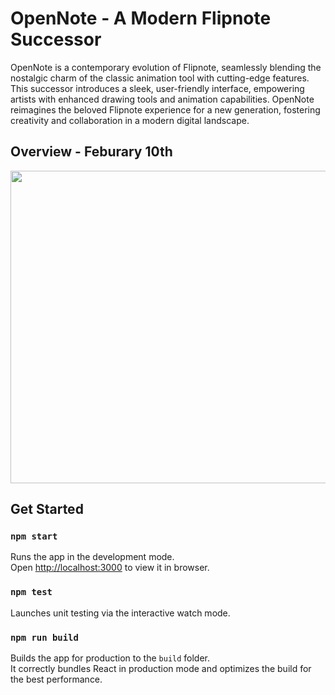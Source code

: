 # OpenNote - A Modern Flipnote Successor

OpenNote is a contemporary evolution of Flipnote, seamlessly blending the nostalgic charm of the classic animation tool with cutting-edge features. This successor introduces a sleek, user-friendly interface, empowering artists with enhanced drawing tools and animation capabilities. OpenNote reimagines the beloved Flipnote experience for a new generation, fostering creativity and collaboration in a modern digital landscape.

## Overview - Feburary 10th

<img src = 'https://github.com/Marco-Puig/OpenNote/assets/90495366/008162dc-4402-46ff-a1a3-f1bdd133f90f' width = 600 height = 500>

## Get Started

### `npm start`

Runs the app in the development mode.\
Open [http://localhost:3000](http://localhost:3000) to view it in browser.

### `npm test`

Launches unit testing via the interactive watch mode.

### `npm run build`

Builds the app for production to the `build` folder.\
It correctly bundles React in production mode and optimizes the build for the best performance.
